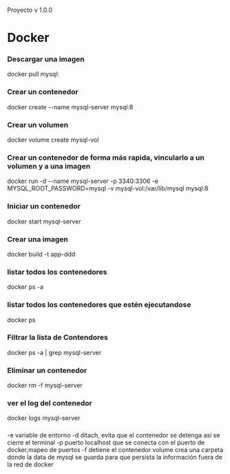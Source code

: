 Proyecto v 1.0.0

# Docker

### Descargar una imagen

docker pull mysql:

### Crear un contenedor

docker create --name mysql-server mysql:8

### Crear un volumen

docker volume create mysql-vol

### Crear un contenedor de forma más rapida, vincularlo a un volumen y a una imagen

docker run -d --name mysql-server -p 3340:3306 -e MYSQL_ROOT_PASSWORD=mysql -v mysql-vol:/var/lib/mysql mysql:8

### Iniciar un contenedor

docker start mysql-server

### Crear una imagen

docker build -t app-ddd

### listar todos los contenedores

docker ps -a

### listar todos los contenedores que estén ejecutandose

docker ps

### Filtrar la lista de Contendores

docker ps -a | grep mysql-server

### Eliminar un contenedor

docker rm -f mysql-server

### ver el log del contenedor

docker logs mysql-server

###

-e variable de entorno
-d ditach, evita que el contenedor se detenga así se cierre el terminal
-p puerto localhost que se conecta con el puerto de docker,mapeo de puertos
-f detiene el contenedor
volume crea una carpeta donde la data de mysql se guarda para que persista la información fuera de la red de docker

